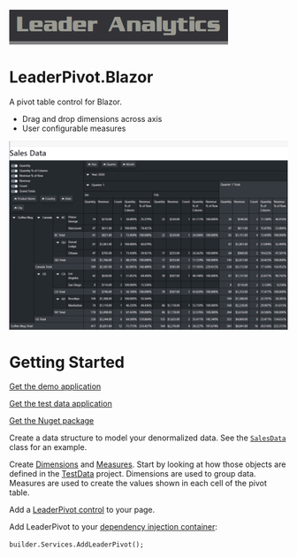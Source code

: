 ![Leader Analytics](./logo.png)

# LeaderPivot.Blazor

A pivot table control for Blazor.

* Drag and drop dimensions across axis
* User configurable measures

![Leader Analytics pivot table control](./screencap.png) 

# Getting Started

[Get the demo application](https://github.com/leaderanalytics/LeaderPivot.BlazorDemo)

[Get the test data application](https://github.com/leaderanalytics/LeaderPivot.TestData)

[Get the Nuget package](https://www.nuget.org/packages/LeaderAnalytics.LeaderPivot.Blazor/)

Create a data structure to model your denormalized data.  See the [`SalesData`](https://github.com/leaderanalytics/LeaderPivot.TestData/blob/main/LeaderPivot.TestData/SalesData.cs) class for an example.

Create [Dimensions](https://github.com/leaderanalytics/LeaderPivot/blob/main/LeaderPivot/Dimension.cs) and [Measures](https://github.com/leaderanalytics/LeaderPivot/blob/main/LeaderPivot/Measure.cs).  Start by looking at how those objects are defined in the [TestData](https://github.com/leaderanalytics/LeaderPivot.TestData/blob/main/LeaderPivot.TestData/SalesData.cs) project.  Dimensions are used to group data.  Measures are used to create the values shown in each cell of the pivot table.

Add a [LeaderPivot control](https://github.com/leaderanalytics/LeaderPivot.BlazorDemo/blob/main/LeaderPivot.BlazorDemo/Pages/LeaderPivotDemo.razor) to your page.  

Add LeaderPivot to your [dependency injection container](https://github.com/leaderanalytics/LeaderPivot.BlazorDemo/blob/main/LeaderPivot.BlazorDemo/Program.cs):

`builder.Services.AddLeaderPivot();`